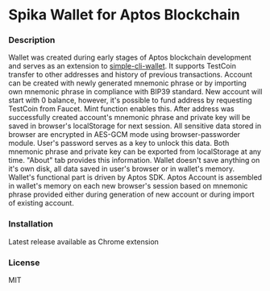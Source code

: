 # Spika Wallet for Aptos Blockchain

### Description

Wallet was created during early stages of Aptos blockchain development and serves as an extension to [simple-cli-wallet](https://github.com/xorgal/simple-cli-wallet). It supports TestCoin transfer to other addresses and history of previous transactions. Account can be created with newly generated mnemonic phrase or by importing own mnemonic phrase in compliance with BIP39 standard. New account will start with 0 balance, however, it's possible to fund address by requesting TestCoin from Faucet. Mint function enables this. After address was successfully created account's mnemonic phrase and private key will be saved in browser's localStorage for next session. All sensitive data stored in browser are encrypted in AES-GCM mode using browser-passworder module. User's password serves as a key to unlock this data. Both mnemonic phrase and private key can be exported from localStorage at any time. "About" tab provides this information. Wallet doesn't save anything on it's own disk, all data saved in user's browser or in wallet's memory. Wallet's functional part is driven by Aptos SDK. Aptos Account is assembled in wallet's memory on each new browser's session based on mnemonic phrase provided either during generation of new account or during import of existing account.

### Installation

Latest release available as Chrome extension

### License

MIT
